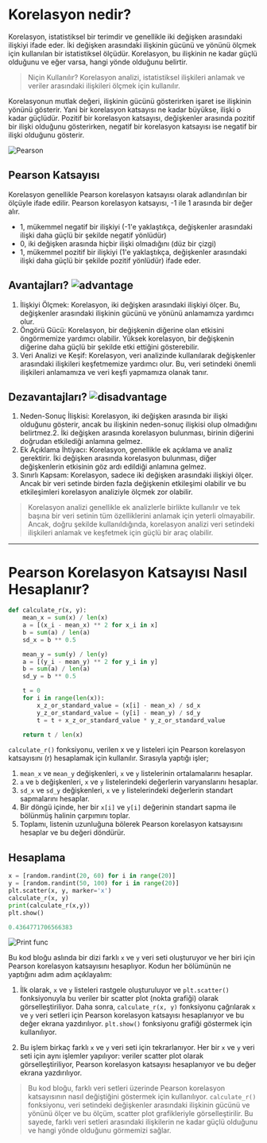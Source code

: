 # Korelasyon nedir?
Korelasyon, istatistiksel bir terimdir ve genellikle iki değişken arasındaki ilişkiyi ifade eder. İki değişken arasındaki ilişkinin gücünü ve yönünü ölçmek için kullanılan bir istatistiksel ölçüdür. Korelasyon, bu ilişkinin ne kadar güçlü olduğunu ve eğer varsa, hangi yönde olduğunu belirtir.

>Niçin Kullanılır?
>Korelasyon analizi, istatistiksel ilişkileri anlamak ve veriler arasındaki ilişkileri ölçmek için kullanılır.

Korelasyonun mutlak değeri, ilişkinin gücünü gösterirken işaret ise ilişkinin yönünü gösterir. Yani bir korelasyon katsayısı ne kadar büyükse, ilişki o kadar güçlüdür. Pozitif bir korelasyon katsayısı, değişkenler arasında pozitif bir ilişki olduğunu gösterirken, negatif bir korelasyon katsayısı ise negatif bir ilişki olduğunu gösterir.

<img src="/pearson-formula.png" alt="Pearson"/>

## Pearson Katsayısı
Korelasyon genellikle Pearson korelasyon katsayısı olarak adlandırılan bir ölçüyle ifade edilir. Pearson korelasyon katsayısı, -1 ile 1 arasında bir değer alır.

* 1, mükemmel negatif bir ilişkiyi (-1'e yaklaştıkça, değişkenler arasındaki ilişki daha güçlü bir şekilde negatif yönlüdür)
* 0, iki değişken arasında hiçbir ilişki olmadığını (düz bir çizgi)
* 1, mükemmel pozitif bir ilişkiyi (1'e yaklaştıkça, değişkenler arasındaki ilişki daha güçlü bir şekilde pozitif yönlüdür) ifade eder.

## Avantajları? <img src="/follow.png" alt="advantage"/>
1. İlişkiyi Ölçmek: Korelasyon, iki değişken arasındaki ilişkiyi ölçer. Bu, değişkenler arasındaki ilişkinin gücünü ve yönünü anlamamıza yardımcı olur. 
2. Öngörü Gücü: Korelasyon, bir değişkenin diğerine olan etkisini öngörmemize yardımcı olabilir. Yüksek korelasyon, bir değişkenin diğerine daha güçlü bir şekilde etki ettiğini gösterebilir.
3. Veri Analizi ve Keşif: Korelasyon, veri analizinde kullanılarak değişkenler arasındaki ilişkileri keşfetmemize yardımcı olur. Bu, veri setindeki önemli ilişkileri anlamamıza ve veri keşfi yapmamıza olanak tanır.

## Dezavantajları? <img src="/unfollow.png" alt="disadvantage"/>
1. Neden-Sonuç İlişkisi: Korelasyon, iki değişken arasında bir ilişki olduğunu gösterir, ancak bu ilişkinin neden-sonuç ilişkisi olup olmadığını belirtmez.2. İki değişken arasında korelasyon bulunması, birinin diğerini doğrudan etkilediği anlamına gelmez.
3. Ek Açıklama İhtiyacı: Korelasyon, genellikle ek açıklama ve analiz gerektirir. İki değişken arasında korelasyon bulunması, diğer değişkenlerin etkisinin  göz ardı edildiği anlamına gelmez.
4. Sınırlı Kapsam: Korelasyon, sadece iki değişken arasındaki ilişkiyi ölçer. Ancak bir veri setinde birden fazla değişkenin etkileşimi olabilir ve bu etkileşimleri korelasyon analiziyle ölçmek zor olabilir.

>Korelasyon analizi genellikle ek analizlerle birlikte kullanılır ve tek başına bir veri setinin tüm özelliklerini anlamak için yeterli olmayabilir. Ancak, doğru şekilde kullanıldığında, korelasyon analizi veri setindeki ilişkileri anlamak ve keşfetmek için güçlü bir araç olabilir.

---

# Pearson Korelasyon Katsayısı Nasıl Hesaplanır?

```Python
def calculate_r(x, y):
    mean_x = sum(x) / len(x)
    a = [(x_i - mean_x) ** 2 for x_i in x]
    b = sum(a) / len(a)
    sd_x = b ** 0.5

    mean_y = sum(y) / len(y)
    a = [(y_i - mean_y) ** 2 for y_i in y]
    b = sum(a) / len(a)
    sd_y = b ** 0.5

    t = 0
    for i in range(len(x)):
        x_z_or_standard_value = (x[i] - mean_x) / sd_x
        y_z_or_standard_value = (y[i] - mean_y) / sd_y
        t = t + x_z_or_standard_value * y_z_or_standard_value

    return t / len(x)
```

`calculate_r()` fonksiyonu, verilen x ve y listeleri için Pearson korelasyon katsayısını (r) hesaplamak için kullanılır. Sırasıyla yaptığı işler;
1. `mean_x` ve `mean_y` değişkenleri, `x` ve `y` listelerinin ortalamalarını hesaplar.
2. `a` ve `b` değişkenleri, `x` ve `y` listelerindeki değerlerin varyanslarını hesaplar.
3. `sd_x` ve `sd_y` değişkenleri, `x` ve `y` listelerindeki değerlerin standart sapmalarını hesaplar.
4. Bir döngü içinde, her bir `x[i]` ve `y[i]` değerinin standart sapma ile bölünmüş halinin çarpımını toplar.
5. Toplamı, listenin uzunluğuna bölerek Pearson korelasyon katsayısını hesaplar ve bu değeri döndürür.

## Hesaplama

```Python
x = [random.randint(20, 60) for i in range(20)]
y = [random.randint(50, 100) for i in range(20)]
plt.scatter(x, y, marker='x')
calculate_r(x, y)
print(calculate_r(x,y))
plt.show()
```
```Python
0.4364771706566383
```

<img src="/cıktı.png" alt="Print func"/>

Bu kod bloğu aslında bir dizi farklı `x` ve `y` veri seti oluşturuyor ve her biri için Pearson korelasyon katsayısını hesaplıyor. Kodun her bölümünün ne yaptığını adım adım açıklayalım:

1. İlk olarak, `x` ve `y` listeleri rastgele oluşturuluyor ve `plt.scatter()` fonksiyonuyla bu veriler bir scatter plot (nokta grafiği) olarak görselleştiriliyor. Daha sonra, `calculate_r(x, y)` fonksiyonu çağrılarak `x` ve `y` veri setleri için Pearson korelasyon katsayısı hesaplanıyor ve bu değer ekrana yazdırılıyor. `plt.show()` fonksiyonu grafiği göstermek için kullanılıyor.

2. Bu işlem birkaç farklı `x` ve `y` veri seti için tekrarlanıyor. Her bir `x` ve `y` veri seti için aynı işlemler yapılıyor: veriler scatter plot olarak görselleştiriliyor, Pearson korelasyon katsayısı hesaplanıyor ve bu değer ekrana yazdırılıyor.

>Bu kod bloğu, farklı veri setleri üzerinde Pearson korelasyon katsayısının nasıl değiştiğini göstermek için kullanılıyor. `calculate_r()` fonksiyonu, veri setindeki değişkenler arasındaki ilişkinin gücünü ve yönünü ölçer ve bu ölçüm, scatter plot grafikleriyle görselleştirilir. Bu sayede, farklı veri setleri arasındaki ilişkilerin ne kadar güçlü olduğunu ve hangi yönde olduğunu görmemizi sağlar.